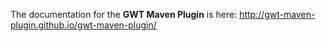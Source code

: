The documentation for the **GWT Maven Plugin** is here: http://gwt-maven-plugin.github.io/gwt-maven-plugin/

